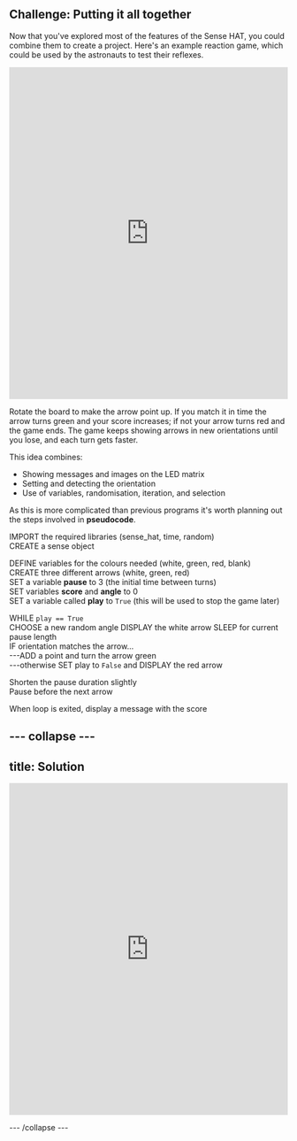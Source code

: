 ## Challenge: Putting it all together

Now that you've explored most of the features of the Sense HAT, you could combine them to create a project. Here's an example reaction game, which could be used by the astronauts to test their reflexes.

<iframe src="https://trinket.io/embed/python/5634ef8bd6?outputOnly=true&start=result" width="100%" height="600" frameborder="0" marginwidth="0" marginheight="0" allowfullscreen></iframe>

Rotate the board to make the arrow point up. If you match it in time the arrow turns green and your score increases; if not your arrow turns red and the game ends. The game keeps showing arrows in new orientations until you lose, and each turn gets faster.

This idea combines:

  - Showing messages and images on the LED matrix
  - Setting and detecting the orientation
  - Use of variables, randomisation, iteration, and selection

As this is more complicated than previous programs it's worth planning out the steps involved in **pseudocode**.

IMPORT the required libraries (sense_hat, time, random)  
CREATE a sense object

DEFINE variables for the colours needed (white, green, red, blank)  
CREATE three different arrows (white, green, red)  
SET a variable **pause** to 3 (the initial time between turns)  
SET variables **score** and **angle** to 0  
SET a variable called **play** to `True` (this will be used to stop the game later)  

WHILE `play == True`  
CHOOSE a new random angle
DISPLAY the white arrow
SLEEP for current pause length  
IF orientation matches the arrow...  
---ADD a point and turn the arrow green  
---otherwise SET play to `False` and DISPLAY the red arrow

Shorten the pause duration slightly  
Pause before the next arrow  

When loop is exited, display a message with the score  

--- collapse ---
---
title: Solution
---

<iframe src="https://trinket.io/embed/python/5634ef8bd6?toggleCode=true" width="100%" height="600" frameborder="0" marginwidth="0" marginheight="0" allowfullscreen></iframe>

--- /collapse ---
